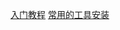 [入门教程](https://juejin.cn/post/7237424021759180857)
[常用的工具安装](https://juejin.cn/post/7154449772315688974?searchId=2023081611130555A674F48A00802B15ED)